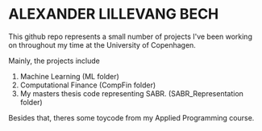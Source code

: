 # **ALEXANDER LILLEVANG BECH** #
This github repo represents a small number of projects I've been working on throughout my time at the University of Copenhagen. 

Mainly, the projects include
1. Machine Learning (ML folder)
2. Computational Finance (CompFin folder)
3. My masters thesis code representing SABR. (SABR_Representation folder)

Besides that, theres some toycode from my Applied Programming course.